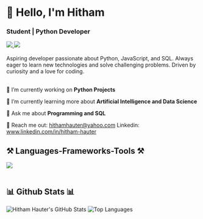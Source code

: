 <h1 align="left">👋 Hello, I'm Hitham</h1>
<h3 align="left">Student | Python Developer</h3>

<div align="left"> 
  <a href="mailto:hithamhauter@yahoo.com" target="_blank">
    <img src="https://img.shields.io/badge/Gmail-D14836?style=for-the-badge&logo=gmail&logoColor=white" target="_blank" />
  </a> 
  <a href="https://github.com/hitham86" target="_blank">
    <img src="https://img.shields.io/badge/GitHub-181717?style=for-the-badge&logo=github&logoColor=white" target="_blank" />
  </a>
</div>

<br> 
Aspiring developer passionate about Python, JavaScript, and SQL. Always eager to learn new technologies and solve challenging problems. Driven by curiosity and a love for coding. <br>

<br> 

<div align="left">
 
 🔭 I’m currently working on **Python Projects**
 
 🌱 I’m currently learning more about **Artificial Intelligence and Data Science**

💬 Ask me about **Programming and SQL**

📧 Reach me out: hithamhauter@yahoo.com
Linkedin: www.linkedin.com/in/hitham-hauter

 </div>

<h2 align="left">⚒️ Languages-Frameworks-Tools ⚒️</h2>
<div align="left">
    <img src="https://skillicons.dev/icons?i=python,js,html,css,mysql,github,vscode" /><br>
</div>

<br/>

<h2 align="left">📊 Github Stats 📊</h2>

![Hitham Hauter's GitHub Stats](https://github-readme-stats.vercel.app/api?username=hitham86&show_icons=true&theme=radical)
![Top Languages](https://github-readme-stats.vercel.app/api/top-langs/?username=hitham86&show_icons=true&theme=radical)
